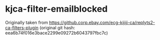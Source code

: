 # kjca-filter-emailblocked

Originally taken from https://github.corp.ebay.com/ecg-kijiji-ca/replyts2-ca-filters-plugin
(original git hash: eea6b74f016e3bace2299e09272b6043797fbc7c)
